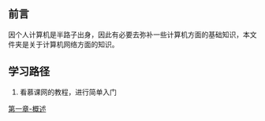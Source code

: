 ## 前言

因个人计算机是半路子出身，因此有必要去弥补一些计算机方面的基础知识，本文件夹是关于计算机网络方面的知识。

## 学习路径

1. 看慕课网的教程，进行简单入门

[第一章-概述](./one/README.md)
